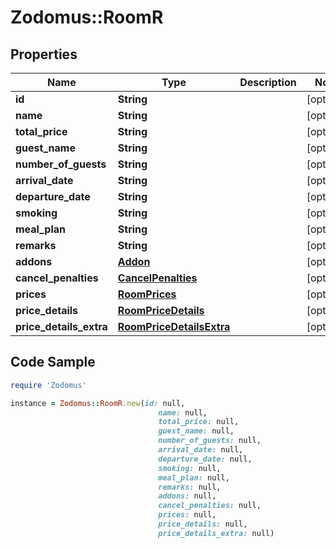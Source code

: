 # Zodomus::RoomR

## Properties

Name | Type | Description | Notes
------------ | ------------- | ------------- | -------------
**id** | **String** |  | [optional] 
**name** | **String** |  | [optional] 
**total_price** | **String** |  | [optional] 
**guest_name** | **String** |  | [optional] 
**number_of_guests** | **String** |  | [optional] 
**arrival_date** | **String** |  | [optional] 
**departure_date** | **String** |  | [optional] 
**smoking** | **String** |  | [optional] 
**meal_plan** | **String** |  | [optional] 
**remarks** | **String** |  | [optional] 
**addons** | [**Addon**](Addon.md) |  | [optional] 
**cancel_penalties** | [**CancelPenalties**](CancelPenalties.md) |  | [optional] 
**prices** | [**RoomPrices**](RoomPrices.md) |  | [optional] 
**price_details** | [**RoomPriceDetails**](RoomPriceDetails.md) |  | [optional] 
**price_details_extra** | [**RoomPriceDetailsExtra**](RoomPriceDetailsExtra.md) |  | [optional] 

## Code Sample

```ruby
require 'Zodomus'

instance = Zodomus::RoomR.new(id: null,
                                 name: null,
                                 total_price: null,
                                 guest_name: null,
                                 number_of_guests: null,
                                 arrival_date: null,
                                 departure_date: null,
                                 smoking: null,
                                 meal_plan: null,
                                 remarks: null,
                                 addons: null,
                                 cancel_penalties: null,
                                 prices: null,
                                 price_details: null,
                                 price_details_extra: null)
```


